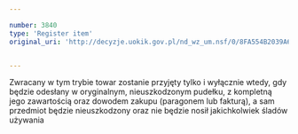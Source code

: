 ```yaml
---

number: 3840
type: 'Register item'
original_uri: 'http://decyzje.uokik.gov.pl/nd_wz_um.nsf/0/8FA554B2039A63C3C1257A9A002D459D?OpenDocument'


---
```


Zwracany w tym trybie towar zostanie przyjęty tylko i wyłącznie wtedy, gdy będzie odesłany w oryginalnym, nieuszkodzonym pudełku, z kompletną jego zawartością oraz dowodem zakupu (paragonem lub fakturą), a sam przedmiot będzie nieuszkodzony oraz nie będzie nosił jakichkolwiek śladów używania

